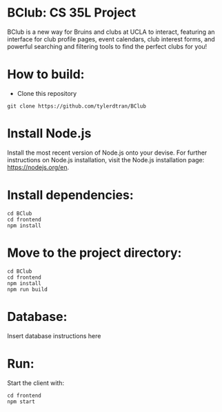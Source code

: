 # BClub: CS 35L Project
BClub is a new way for Bruins and clubs at UCLA to interact, featuring an interface for club profile pages, event calendars, club interest forms, and powerful searching and filtering tools to find the perfect clubs for you!

# How to build:
- Clone this repository
```
git clone https://github.com/tylerdtran/BClub
```

# Install Node.js
Install the most recent version of Node.js onto your devise. For further instructions on Node.js installation, visit the Node.js installation page: https://nodejs.org/en. 


# Install dependencies:
```
cd BClub
cd frontend
npm install 

```

# Move to the project directory:
```
cd BClub
cd frontend
npm install
npm run build
```

# Database:

Insert database instructions here

# Run:

Start the client with:
```
cd frontend
npm start
```
